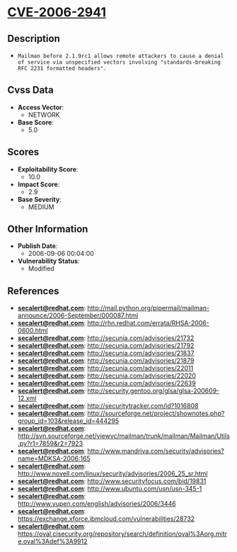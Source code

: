 
# [CVE-2006-2941](http://mail.python.org/pipermail/mailman-announce/2006-September/000087.html)

## Description

- `Mailman before 2.1.9rc1 allows remote attackers to cause a denial of service via unspecified vectors involving "standards-breaking RFC 2231 formatted headers".`

## Cvss Data

- **Access Vector**:
  - NETWORK
- **Base Score**:
  - 5.0

## Scores

- **Exploitability Score**:
  - 10.0
- **Impact Score**:
  - 2.9
- **Base Severity**:
  - MEDIUM

## Other Information

- **Publish Date**:
  - 2006-09-06 00:04:00
- **Vulnerability Status**:
  - Modified

## References

- **secalert@redhat.com**: http://mail.python.org/pipermail/mailman-announce/2006-September/000087.html
- **secalert@redhat.com**: http://rhn.redhat.com/errata/RHSA-2006-0600.html
- **secalert@redhat.com**: http://secunia.com/advisories/21732
- **secalert@redhat.com**: http://secunia.com/advisories/21792
- **secalert@redhat.com**: http://secunia.com/advisories/21837
- **secalert@redhat.com**: http://secunia.com/advisories/21879
- **secalert@redhat.com**: http://secunia.com/advisories/22011
- **secalert@redhat.com**: http://secunia.com/advisories/22020
- **secalert@redhat.com**: http://secunia.com/advisories/22639
- **secalert@redhat.com**: http://security.gentoo.org/glsa/glsa-200609-12.xml
- **secalert@redhat.com**: http://securitytracker.com/id?1016808
- **secalert@redhat.com**: http://sourceforge.net/project/shownotes.php?group_id=103&release_id=444295
- **secalert@redhat.com**: http://svn.sourceforge.net/viewvc/mailman/trunk/mailman/Mailman/Utils.py?r1=7859&r2=7923
- **secalert@redhat.com**: http://www.mandriva.com/security/advisories?name=MDKSA-2006:165
- **secalert@redhat.com**: http://www.novell.com/linux/security/advisories/2006_25_sr.html
- **secalert@redhat.com**: http://www.securityfocus.com/bid/19831
- **secalert@redhat.com**: http://www.ubuntu.com/usn/usn-345-1
- **secalert@redhat.com**: http://www.vupen.com/english/advisories/2006/3446
- **secalert@redhat.com**: https://exchange.xforce.ibmcloud.com/vulnerabilities/28732
- **secalert@redhat.com**: https://oval.cisecurity.org/repository/search/definition/oval%3Aorg.mitre.oval%3Adef%3A9912
